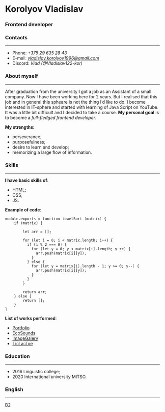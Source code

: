 # **Korolyov Vladislav**
### Frontend developer

### **Contacts**
___
* Phone: *+375 29 635 28 43*
* E-mail: *vladislav.korolyov1996@gmail.com*
* Discord: *Vlad (@Vladislav122-kor)*

### **About myself**
---
After graduation from the university I got a job as an Assistant of a small company. Now I have been working here for 2 years. But I realised that this job and in general this spheare is not the thing I’d like to do. I become interested in IT-sphere and started with learning of Java Script on YouTube. It was a little bit difficult and I decided to take a course.
**My personal goal** is to become a *full-fledged frontend developer*.

**My strengths**: 
* perseverance;
* purposefulness;
* desire to learn and develop;
* memorizing a large flow of information.

### **Skills**
___
**I have basic skills of**:
* HTML;
* CSS;
* JS.

**Example of code**:
```
module.exports = function towelSort (matrix) {
    if (matrix) {

        let arr = [];
    
        for (let i = 0; i < matrix.length; i++) {
          if (i % 2 === 0) {
            for (let y = 0; y < matrix[i].length; y ++) {
              arr.push(matrix[i][y]);
            }
          } else {
            for (let y = matrix[i].length - 1; y >= 0; y--) {
              arr.push(matrix[i][y]);
            }
          }
        }
    
        return arr;
    } else {
        return [];
    }
}
```

**List of works performed**:
* [Portfolio](https://rolling-scopes-school.github.io/vladislav122-kor-JSFEPRESCHOOL/portfolio/)
* [EcoSounds](https://rolling-scopes-school.github.io/vladislav122-kor-JSFEPRESCHOOL/js30/#1/)
* [ImageGalery](https://rolling-scopes-school.github.io/vladislav122-kor-JSFEPRESCHOOL/js30-part2/)
* [TicTacToe](https://rolling-scopes-school.github.io/vladislav122-kor-JSFEPRESCHOOL/js30-part3/)

### **Education**
___
* 2016 Linguistic college;
* 2020 International university MITSO.

### **English**
___
B2